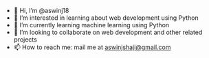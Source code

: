 - 👋 Hi, I’m @aswinj18
- 👀 I’m interested in learning about web development using Python
- 🌱 I’m currently learning machine learning using Python
- 💞️ I’m looking to collaborate on web development and other related projects
- 📫 How to reach me: mail me at aswinjshaji@gmail.com

<!---
aswinj18/aswinj18 is a ✨ special ✨ repository because its `README.md` (this file) appears on your GitHub profile.
You can click the Preview link to take a look at your changes.
--->

